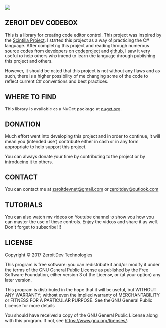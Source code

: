 ![](<https://github.com/zeroitdev/Zeroit.Framework.CodeBox/blob/master/Preview/Preview_1.PNG>)



## **ZEROIT DEV CODEBOX**

This is a library for creating code editor control. This project was inspired by the [Scintilla Project](<https://www.scintilla.org/>). I started this project as a way of practicing the C# language. After completing this project and reading through numerous source codes from developers on [codeproject](https://www.codeproject.com/) and [github](https://github.com/), I saw it very useful to help others who intend to learn the language through publishing this project and others.

However, it should be noted that this project is not without any flaws and as such, there is a higher possibility of me changing some of the code to reflect current C# conventions and best practices.  



## WHERE TO FIND

This library is available as a NuGet package at [nuget.org](https://www.nuget.org/packages/Zeroit.Framework.CodeBox/).



## DONATION

Much effort went into developing this project and in order to continue, it will mean you (intended user)  contribute either in cash or in any form appropriate to help support this project.

You can always donate your time by contributing to the project or by introducing it to others.



## CONTACT

You can contact me at zeroitdevnet@gmail.com or zeroitdev@outlook.com



## TUTORIALS

You can also watch my videos on [Youtube](https://www.youtube.com/channel/UCUKBnRbnKCFtvhFKROaNg6g/videos) channel to show you how you can master the use of these controls. Enjoy the videos and share it as well. Don't forget to subscribe !!!



## LICENSE


Copyright ©  2017  Zeroit Dev Technologies

This program is free software: you can redistribute it and/or modify
it under the terms of the GNU General Public License as published by
the Free Software Foundation, either version 3 of the License, or
(at your option) any later version.

This program is distributed in the hope that it will be useful,
but WITHOUT ANY WARRANTY; without even the implied warranty of
MERCHANTABILITY or FITNESS FOR A PARTICULAR PURPOSE.  See the
GNU General Public License for more details.

You should have received a copy of the GNU General Public License
along with this program.  If not, see <https://www.gnu.org/licenses/>.



